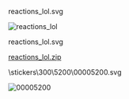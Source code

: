 reactions_lol.svg

![reactions_lol](https://github.com/user-attachments/assets/491ebc11-2502-428f-810d-43274d75d1cf)


reactions_lol.svg

[reactions_lol.zip](https://github.com/user-attachments/files/20832737/reactions_lol.zip)


\stickers\300\5200\00005200.svg

![00005200](https://github.com/user-attachments/assets/8d12b44e-10a1-4c55-8ee9-0d26e8ae4572)
